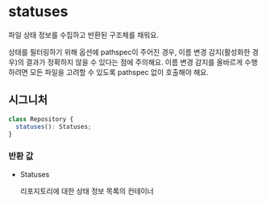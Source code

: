# statuses

파일 상태 정보를 수집하고 반환된 구조체를 채워요.

상태를 필터링하기 위해 옵션에 pathspec이 주어진 경우, 이름 변경 감지(활성화한 경우)의 결과가 정확하지 않을 수 있다는 점에 주의해요. 이름 변경 감지를 올바르게 수행하려면 모든 파일을 고려할 수 있도록 pathspec 없이 호출해야 해요.

## 시그니처

```ts
class Repository {
  statuses(): Statuses;
}
```

### 반환 값

<ul class="param-ul">
  <li class="param-li param-li-root">
    <span class="param-type">Statuses</span>
    <br>
    <p class="param-description">리포지토리에 대한 상태 정보 목록의 컨테이너</p>
  </li>
</ul>